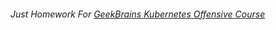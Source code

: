 ###### Just Homework For [GeekBrains Kubernetes Offensive Course](https://gb.ru/courses/kubernetes-for-developers)


